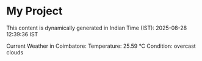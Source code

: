# My Project

This content is dynamically generated in Indian Time (IST): 2025-08-28 12:39:36 IST


Current Weather in Coimbatore:
Temperature: 25.59 °C
Condition: overcast clouds
